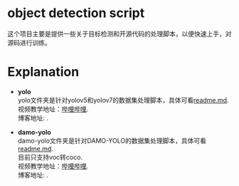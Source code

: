 # object detection script
这个项目主要是提供一些关于目标检测和开源代码的处理脚本，以便快速上手，对源码进行训练。

# Explanation
- **yolo**  
    yolo文件夹是针对yolov5和yolov7的数据集处理脚本，具体可看[readme.md](https://github.com/z1069614715/objectdetection_script/blob/master/yolo/readme.md).  
    视频教学地址：[哔哩哔哩](https://www.bilibili.com/video/BV1tM411a7it/).  
    博客地址: []().  

- **damo-yolo**  
    damo-yolo文件夹是针对DAMO-YOLO的数据集处理脚本，具体可看[readme.md](https://github.com/z1069614715/objectdetection_script/blob/master/damo-yolo/readme.md).  
    目前只支持voc转coco.  
    视频教学地址：[哔哩哔哩](https://www.bilibili.com/video/BV1M24y1v7Uf/).  
    博客地址: []().  
